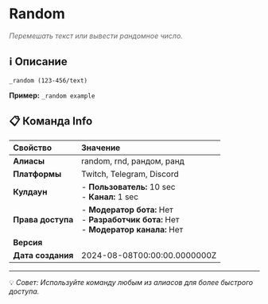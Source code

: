 # Random

<span style="color: #666; font-style: italic;">Перемешать текст или вывести рандомное число.</span>

## ℹ️ Описание

`_random (123-456/text)`

**Пример:** `_random example`

## 📋 Команда Info

| **Свойство** | **Значение** |
|:----------------|:----------------|
| **Алиасы** | random, rnd, рандом, ранд |
| **Платформы** | Twitch, Telegram, Discord |
| **Кулдаун** | - **Пользователь:** 10 sec<br> - **Канал:** 1 sec |
| **Права доступа** | - **Модератор бота:** Нет<br> - **Разработчик бота:** Нет<br> - **Модератор канала:** Нет |
| **Версия** |  |
| **Дата создания** | 2024-08-08T00:00:00.0000000Z |

---

💡 *Совет: Используйте команду любым из алиасов для более быстрого доступа.*
